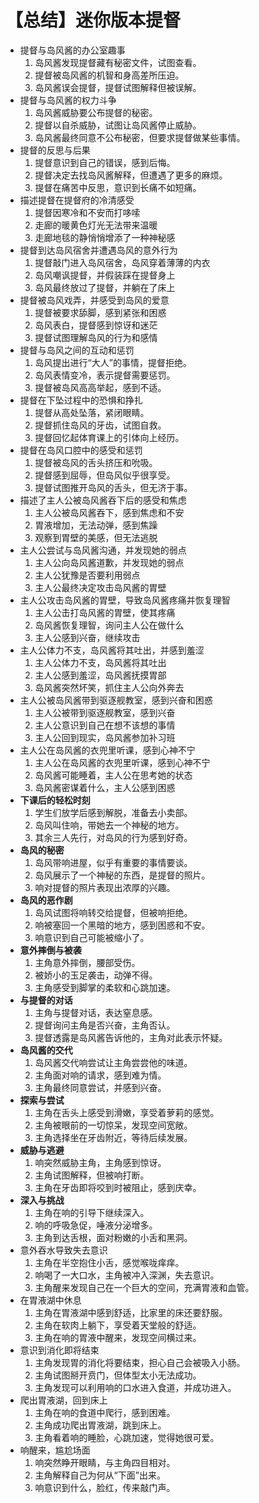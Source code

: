 # 【总结】迷你版本提督

-   提督与岛风酱的办公室趣事
    1.  岛风酱发现提督藏有秘密文件，试图查看。
    2.  提督被岛风酱的机智和身高差所压迫。
    3.  岛风酱误会提督，提督试图解释但被误解。
-   提督与岛风酱的权力斗争
    1.  岛风酱威胁要公布提督的秘密。
    2.  提督以自杀威胁，试图让岛风酱停止威胁。
    3.  岛风酱最终同意不公布秘密，但要求提督做某些事情。
-   提督的反思与后果
    1.  提督意识到自己的错误，感到后悔。
    2.  提督决定去找岛风酱解释，但遭遇了更多的麻烦。
    3.  提督在痛苦中反思，意识到长痛不如短痛。
-   描述提督在提督府的冷清感受
    1.  提督因寒冷和不安而打哆嗦
    2.  走廊的暖黄色灯光无法带来温暖
    3.  走廊地毯的静悄悄增添了一种神秘感
-   提督到达岛风宿舍并遭遇岛风的意外行为
    1.  提督敲门进入岛风宿舍，岛风穿着薄薄的内衣
    2.  岛风嘲讽提督，并假装踩在提督身上
    3.  岛风最终放过了提督，并躺在了床上
-   提督被岛风戏弄，并感受到岛风的爱意
    1.  提督被要求舔脚，感到紧张和困惑
    2.  岛风表白，提督感到惊讶和迷茫
    3.  提督试图理解岛风的行为和感情
-   提督与岛风之间的互动和惩罚
    1.  岛风提出进行“大人”的事情，提督拒绝。
    2.  岛风表情变冷，表示提督需要惩罚。
    3.  提督被岛风高高举起，感到不适。
-   提督在下坠过程中的恐惧和挣扎
    1.  提督从高处坠落，紧闭眼睛。
    2.  提督抓住岛风的牙齿，试图自救。
    3.  提督回忆起体育课上的引体向上经历。
-   提督在岛风口腔中的感受和惩罚
    1.  提督被岛风的舌头挤压和吮吸。
    2.  提督感到屈辱，但岛风似乎很享受。
    3.  提督试图推开岛风的舌头，但无济于事。
-   描述了主人公被岛风酱吞下后的感受和焦虑
    1.  主人公被岛风酱吞下，感到焦虑和不安
    2.  胃液增加，无法动弹，感到焦躁
    3.  观察到胃壁的美感，但无法逃脱
-   主人公尝试与岛风酱沟通，并发现她的弱点
    1.  主人公向岛风酱道歉，并发现她的弱点
    2.  主人公犹豫是否要利用弱点
    3.  主人公最终决定攻击岛风酱的胃壁
-   主人公攻击岛风酱的胃壁，导致岛风酱疼痛并恢复理智
    1.  主人公击打岛风酱的胃壁，使其疼痛
    2.  岛风酱恢复理智，询问主人公在做什么
    3.  主人公感到兴奋，继续攻击
-   主人公体力不支，岛风酱将其吐出，并感到羞涩
    1.  主人公体力不支，岛风酱将其吐出
    2.  主人公感到羞涩，岛风酱抚摸胃部
    3.  岛风酱突然坏笑，抓住主人公向外奔去
-   主人公被岛风酱带到驱逐舰教室，感到兴奋和困惑
    1.  主人公被带到驱逐舰教室，感到兴奋
    2.  主人公意识到自己在想不该想的事情
    3.  主人公回到现实，岛风酱参加补习班
-   主人公在岛风酱的衣兜里听课，感到心神不宁
    1.  主人公在岛风酱的衣兜里听课，感到心神不宁
    2.  岛风酱可能睡着，主人公在思考她的状态
    3.  岛风酱密谋着什么，主人公感到困惑
-   **下课后的轻松时刻**
    1.  学生们放学后感到解脱，准备去小卖部。
    2.  岛风叫住响，带她去一个神秘的地方。
    3.  其余三人先行，对岛风的行为感到好奇。
-   **岛风的秘密**
    1.  岛风带响进屋，似乎有重要的事情要谈。
    2.  岛风展示了一个神秘的东西，是提督的照片。
    3.  响对提督的照片表现出浓厚的兴趣。
-   **岛风的恶作剧**
    1.  岛风试图将响转交给提督，但被响拒绝。
    2.  响被塞回一个黑暗的地方，感到困惑和不安。
    3.  响意识到自己可能被缩小了。
-   **意外摔倒与被袭**
    1.  主角意外摔倒，腰部受伤。
    2.  被娇小的玉足袭击，动弹不得。
    3.  主角感受到脚掌的柔软和心跳加速。
-   **与提督的对话**
    1.  主角与提督对话，表达窒息感。
    2.  提督询问主角是否兴奋，主角否认。
    3.  提督透露是岛风酱告诉他的，主角对此表示怀疑。
-   **岛风酱的交代**
    1.  岛风酱交代响尝试让主角尝尝他的味道。
    2.  主角面对响的请求，感到难为情。
    3.  主角最终同意尝试，并感到兴奋。
-   **探索与尝试**
    1.  主角在舌头上感受到滑嫩，享受着萝莉的感觉。
    2.  主角被眼前的一切惊呆，发现空间宽敞。
    3.  主角选择坐在牙齿附近，等待后续发展。
-   **威胁与逃避**
    1.  响突然威胁主角，主角感到惊讶。
    2.  主角试图解释，但被响打断。
    3.  主角在牙齿即将咬到时被阻止，感到庆幸。
-   **深入与挑战**
    1.  主角在响的引导下继续深入。
    2.  响的呼吸急促，唾液分泌增多。
    3.  主角到达舌根，面对粉嫩的小舌和黑洞。
-   意外吞水导致失去意识
    1.  主角在半空抱住小舌，感觉喉咙痒痒。
    2.  响喝了一大口水，主角被冲入深渊，失去意识。
    3.  主角醒来发现自己在一个巨大的空间，充满胃液和血管。
-   在胃液湖中休息
    1.  主角在胃液湖中感到舒适，比家里的床还要舒服。
    2.  主角在软肉上躺下，享受着天堂般的舒适。
    3.  主角在响的胃液中醒来，发现空间横过来。
-   意识到消化即将结束
    1.  主角发现胃的消化将要结束，担心自己会被吸入小肠。
    2.  主角试图掰开贲门，但体型太小无法成功。
    3.  主角发现可以利用响的口水进入食道，并成功进入。
-   爬出胃液湖，回到床上
    1.  主角在响的食道中爬行，感到困难。
    2.  主角成功爬出胃液湖，跳到床上。
    3.  主角看着响的睡脸，心跳加速，觉得她很可爱。
-   响醒来，尴尬场面
    1.  响突然睁开眼睛，与主角四目相对。
    2.  主角解释自己为何从“下面”出来。
    3.  响意识到什么，脸红，传来敲门声。

